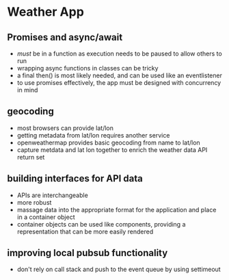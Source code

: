 # Weather App 

## Promises and async/await

* *must* be in a function as execution needs to be paused to allow others to run
* wrapping async functions in classes can be tricky
* a final then() is most likely needed, and can be used like an eventlistener
* to use promises effectively, the app must be designed with concurrency in mind

## geocoding

* most browsers can provide lat/lon
* getting metadata from lat/lon requires another service
* openweathermap provides basic geocoding from name to lat/lon
* capture metdata and lat lon together to enrich the weather data API return set

## building interfaces for API data

* APIs are interchangeable
* more robust
* massage data into the appropriate format for the application and place in a container object
* container objects can be used like components, providing a representation that can be more easily rendered

## improving local pubsub functionality

* don't rely on call stack and push to the event queue by using settimeout 